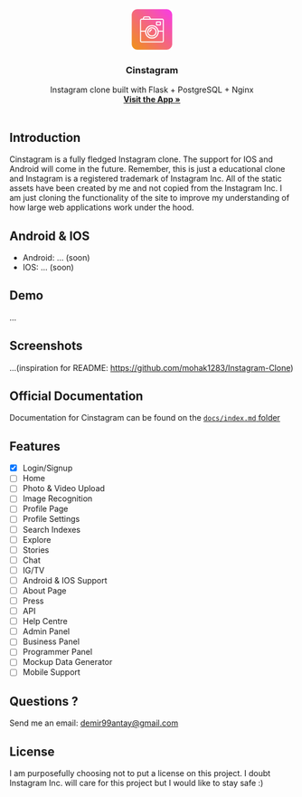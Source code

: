 <p align="center">
    <img src="branding/app-logo.png" alt="Repository logo" width="72" height="72">
</p>

<h3 align="center">Cinstagram</h3>

<p align="center">
  Instagram clone built with Flask + PostgreSQL + Nginx
  <br>
  <a href=""><strong>Visit the App »</strong></a>
  <br>
  <br>
</p>

## Introduction

Cinstagram is a fully fledged Instagram clone. The support for IOS and Android will come in the future. Remember, this is just a educational clone and Instagram is a registered trademark of Instagram Inc. All of the static assets have been created by me and not copied from the Instagram Inc. I am just cloning the functionality of the site to improve my understanding of how large web applications work under the hood.

## Android & IOS

- Android: ... (soon)
- IOS: ... (soon)

## Demo

...

## Screenshots

...(inspiration for README: https://github.com/mohak1283/Instagram-Clone)

## Official Documentation

Documentation for Cinstagram can be found on the [`docs/index.md` folder](./docs/index.md)

## Features

- [x] Login/Signup
- [ ] Home
- [ ] Photo & Video Upload
- [ ] Image Recognition
- [ ] Profile Page
- [ ] Profile Settings
- [ ] Search Indexes
- [ ] Explore
- [ ] Stories
- [ ] Chat
- [ ] IG/TV
- [ ] Android & IOS Support
- [ ] About Page
- [ ] Press
- [ ] API
- [ ] Help Centre  
- [ ] Admin Panel
- [ ] Business Panel
- [ ] Programmer Panel
- [ ] Mockup Data Generator
- [ ] Mobile Support

## Questions ?

Send me an email: demir99antay@gmail.com

## License

I am purposefully choosing not to put a license on this project. I doubt Instagram Inc. will care for this project but I would like to stay safe :)
